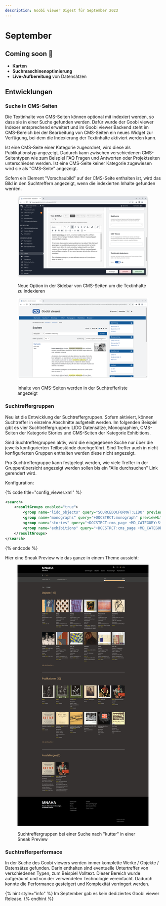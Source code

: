 ```yaml
---
description: Goobi viewer Digest für September 2023
---
```


# September

## Coming soon :rocket:

* **Karten**
* **Suchmaschinenoptimierung**
* **Live-Aufbereitung** von Datensätzen

## Entwicklungen

### Suche in CMS-Seiten

Die Textinhalte von CMS-Seiten können optional mit indexiert werden, so dass sie in einer Suche gefunden werden. Dafür wurde der Goobi viewer Indexer entsprechend erweitert und im Goobi viewer Backend steht im CMS-Bereich bei der Bearbeitung von CMS-Seiten ein neues Widget zur Verfügung, bei dem die Indexierung der Textinhalte aktiviert werden kann.

Ist eine CMS-Seite einer Kategorie zugeordnet, wird diese als Publikationstyp angezeigt. Dadurch kann zwischen verschiedenen CMS-Seitentypen wie zum Beispiel FAQ Fragen und Antworten oder Projektseiten unterschieden werden. Ist eine CMS-Seite keiner Kategorie zugewiesen wird sie als "CMS-Seite" angezeigt.

Sofern ein Element "Vorschaubild" auf der CMS-Seite enthalten ist, wird das Bild in den Suchtreffern angezeigt, wenn die indexierten Inhalte gefunden werden.

<figure><img src="../.gitbook/assets/23.09_DE_backend-index-text-contents.png" alt=""><figcaption><p>Neue Option in der Sidebar von CMS-Seiten um die Textinhalte zu indexieren</p></figcaption></figure>



<figure><img src="../.gitbook/assets/23.09_DE_frontend-find-text-contents.png" alt=""><figcaption><p>Inhalte von CMS-Seiten werden in der Suchtrefferliste angezeigt</p></figcaption></figure>

### Suchtreffergruppen

Neu ist die Entwicklung der Suchtreffergruppen. Sofern aktiviert, können Suchtreffer in einzelne Abschnitte aufgeteilt werden. Im folgenden Beispiel gibt es vier Suchtreffergruppen: LIDO Datensätze, Monographien, CMS-Seiten der Kategorie Stories und CMS-Seiten der Kategorie Exhibitions.

Sind Suchtreffergruppen aktiv, wird die eingegebene Suche nur über die jeweils konfigurierten Teilbestände durchgeführt. Sind Treffer auch in nicht konfigurierten Gruppen enthalten werden diese nicht angezeigt.

Pro Suchtreffergruppe kann festgelegt werden, wie viele Treffer in der Gruppenübersicht angezeigt werden sollen bis ein "Alle durchsuchen" Link gerendert wird.&#x20;

Konfiguration:

{% code title="config_viewer.xml" %}
```xml
<search>
    <resultGroups enabled="true">
        <group name="lido_objects" query="SOURCEDOCFORMAT:LIDO" previewHitCount="12" />
        <group name="monographs" query="+DOCSTRCT:monograph" previewHitCount="12" />
        <group name="stories" query="+DOCSTRCT:cms_page +MD_CATEGORY:Stories" previewHitCount="12" />
        <group name="exhibitions" query="+DOCSTRCT:cms_page +MD_CATEGORY:Exhibitions" previewHitCount="12" />
    </resultGroups>
</search>
```
{% endcode %}

Hier eine Sneak Preview wie das ganze in einem Theme aussieht:

<figure><img src="../.gitbook/assets/23.09_DE_searchresult-groups-preview.png" alt=""><figcaption><p>Suchtreffergruppen bei einer Suche nach "kutter" in einer Sneak Preview</p></figcaption></figure>

### Suchtrefferperformace

In der Suche des Goobi viewers werden immer komplette Werke / Objekte / Datensätze gefunden. Darin enthalten sind eventuelle Untertreffer von verschiedenen Typen, zum Beispiel Volltext. Dieser Bereich wurde aufgeräumt und von der verwendeten Technologie vereinfacht. Dadurch konnte die Performance gesteigert und Komplexität verringert werden.

{% hint style="info" %}
Im September gab es kein dediziertes Goobi viewer Release.
{% endhint %}
